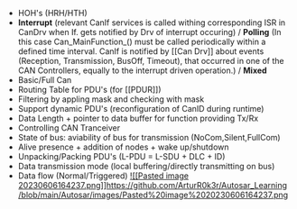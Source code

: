 - HOH's (HRH/HTH)
- **Interrupt** (relevant CanIf services is called withing corresponding ISR in CanDrv when If. gets notified by Drv of interrupt occuring) / **Polling** (In this case Can_MainFunction_() must be called periodically within a defined time interval. CanIf is notified by [[Can Drv]] about events (Reception, Transmission, BusOff, Timeout), that occurred in one of the CAN Controllers, equally to the interrupt driven operation.) / **Mixed**
- Basic/Full Can
- Routing Table for PDU's (for [[PDUR]])
- Filtering by appling mask and checking with mask
- Support dynamic PDU's (reconfiguration of CanID during runtime)
- Data Length + pointer to data buffer for function providing Tx/Rx
- Controlling CAN Tranceiver
- State of bus: aviability of bus for transmission (NoCom,Silent,FullCom)
- Alive presence + addition of nodes + wake up/shutdown
- Unpacking/Packing PDU's (L-PDU = L-SDU + DLC + ID)
- Data transmission mode (local buffering/directly transmitting on bus)
- Data flow (Normal/Triggered)
[![[Pasted image 20230606164237.png]]](https://github.com/ArturR0k3r/Autosar_Learning/blob/main/Autosar/images/Pasted%20image%2020230606164237.png)https://github.com/ArturR0k3r/Autosar_Learning/blob/main/Autosar/images/Pasted%20image%2020230606164237.png
